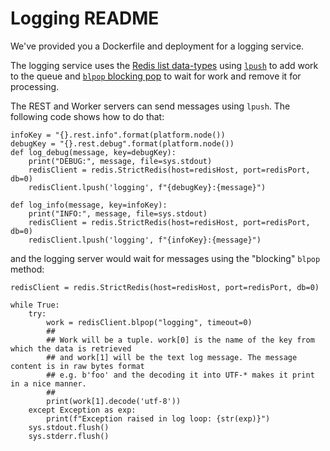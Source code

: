 # Logging README

We've provided you a Dockerfile and deployment for a logging service.

The logging service uses the [Redis list data-types](https://redis.io/docs/data-types/lists/) using [`lpush`](https://redis.io/docs/data-types/lists/#basic-commands) to add work to the queue and [`blpop` blocking pop](https://redis.io/docs/data-types/lists/#blocking-commands) to wait for work and remove it for processing.

The REST and Worker servers can send messages using `lpush`. The following code shows how to do that:
```
infoKey = "{}.rest.info".format(platform.node())
debugKey = "{}.rest.debug".format(platform.node())
def log_debug(message, key=debugKey):
    print("DEBUG:", message, file=sys.stdout)
    redisClient = redis.StrictRedis(host=redisHost, port=redisPort, db=0)
    redisClient.lpush('logging', f"{debugKey}:{message}")

def log_info(message, key=infoKey):
    print("INFO:", message, file=sys.stdout)
    redisClient = redis.StrictRedis(host=redisHost, port=redisPort, db=0)
    redisClient.lpush('logging', f"{infoKey}:{message}")
```

and the logging server would wait for messages using the "blocking" `blpop` method:

```
redisClient = redis.StrictRedis(host=redisHost, port=redisPort, db=0)

while True:
    try:
        work = redisClient.blpop("logging", timeout=0)
        ##
        ## Work will be a tuple. work[0] is the name of the key from which the data is retrieved
        ## and work[1] will be the text log message. The message content is in raw bytes format
        ## e.g. b'foo' and the decoding it into UTF-* makes it print in a nice manner.
        ##
        print(work[1].decode('utf-8'))
    except Exception as exp:
        print(f"Exception raised in log loop: {str(exp)}")
    sys.stdout.flush()
    sys.stderr.flush()
```